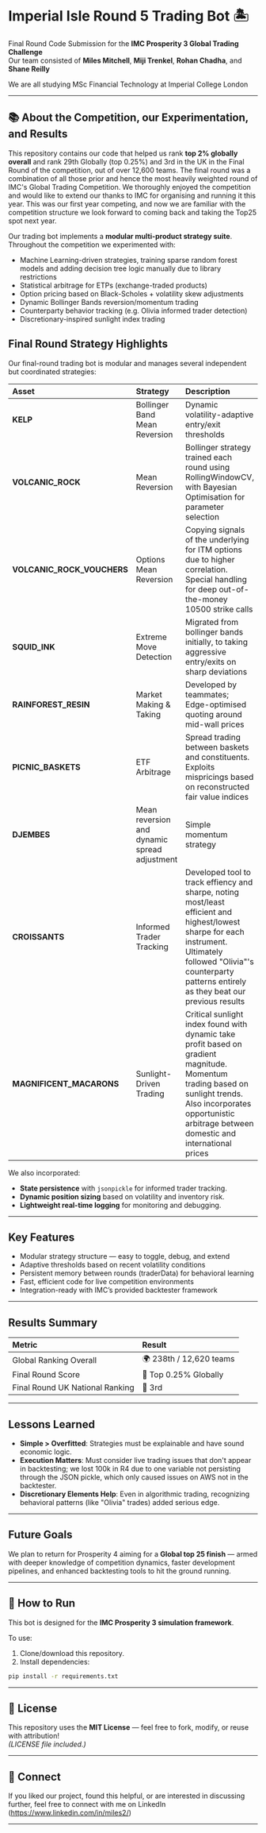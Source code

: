 # Imperial Isle Round 5 Trading Bot 🏝️

Final Round Code Submission for the **IMC Prosperity 3 Global Trading Challenge**  
Our team consisted of **Miles Mitchell**, **Miji Trenkel**, **Rohan Chadha**, and **Shane Reilly**

We are all studying MSc Financial Technology at Imperial College London

---

## 📚 About the Competition, our Experimentation, and Results

This repository contains our code that helped us rank **top 2% globally overall** and rank 29th Globally (top 0.25%) and 3rd in the UK in the Final Round of the competition, out of over 12,600 teams. The final round was a combination of all those prior and hence the most heavily weighted round of IMC's Global Trading Competition. We thoroughly enjoyed the competition and would like to extend our thanks to IMC for organising and running it this year. This was our first year competing, and now we are familiar with the competition structure we look forward to coming back and taking the Top25 spot next year.

Our trading bot implements a **modular multi-product strategy suite**. Throughout the competition we experimented with:
- Machine Learning-driven strategies, training sparse random forest models and adding decision tree logic manually due to library restrictions
- Statistical arbitrage for ETPs (exchange-traded products)
- Option pricing based on Black-Scholes + volatility skew adjustments
- Dynamic Bollinger Bands reversion/momentum trading
- Counterparty behavior tracking (e.g. Olivia informed trader detection)
- Discretionary-inspired sunlight index trading

## Final Round Strategy Highlights

Our final-round trading bot is modular and manages several independent but coordinated strategies:

| Asset | Strategy | Description |
|:---|:---|:---|
| **KELP** | Bollinger Band Mean Reversion | Dynamic volatility-adaptive entry/exit thresholds |
| **VOLCANIC_ROCK** | Mean Reversion | Bollinger strategy trained each round using RollingWindowCV, with Bayesian Optimisation for parameter selection |
| **VOLCANIC_ROCK_VOUCHERS** | Options Mean Reversion | Copying signals of the underlying for ITM options due to higher correlation. Special handling for deep out-of-the-money 10500 strike calls |
| **SQUID_INK** | Extreme Move Detection | Migrated from bollinger bands initially, to taking aggressive entry/exits on sharp deviations |
| **RAINFOREST_RESIN** | Market Making & Taking | Developed by teammates; Edge-optimised quoting around mid-wall prices |
| **PICNIC_BASKETS** | ETF Arbitrage | Spread trading between baskets and constituents. Exploits mispricings based on reconstructed fair value indices |
| **DJEMBES** | Mean reversion and dynamic spread adjustment | Simple momentum strategy |
| **CROISSANTS** | Informed Trader Tracking | Developed tool to track effiency and sharpe, noting most/least efficient and highest/lowest sharpe for each instrument. Ultimately followed "Olivia"'s counterparty patterns entirely as they beat our previous results |
| **MAGNIFICENT_MACARONS** | Sunlight-Driven Trading | Critical sunlight index found with dynamic take profit based on gradient magnitude. Momentum trading based on sunlight trends. Also incorporates opportunistic arbitrage between domestic and international prices |

We also incorporated:
- **State persistence** with `jsonpickle` for informed trader tracking.
- **Dynamic position sizing** based on volatility and inventory risk.
- **Lightweight real-time logging** for monitoring and debugging.

---

## Key Features

- Modular strategy structure — easy to toggle, debug, and extend
- Adaptive thresholds based on recent volatility conditions
- Persistent memory between rounds (traderData) for behavioral learning
- Fast, efficient code for live competition environments
- Integration-ready with IMC’s provided backtester framework

---

## Results Summary

| Metric | Result |
|:---|:---|
| Global Ranking Overall | 🌍 238th / 12,620 teams |
| Final Round Score | 🚀 Top 0.25% Globally |
| Final Round UK National Ranking | 🥉 3rd |

---

## Lessons Learned

- **Simple > Overfitted**: Strategies must be explainable and have sound economic logic.
- **Execution Matters**: Must consider live trading issues that don't appear in backtesting; we lost 100k in R4 due to one variable not persisting through the JSON pickle, which only caused issues on AWS not in the backtester.
- **Discretionary Elements Help**: Even in algorithmic trading, recognizing behavioral patterns (like "Olivia" trades) added serious edge.

---

## Future Goals

We plan to return for Prosperity 4 aiming for a **Global top 25 finish** — armed with deeper knowledge of competition dynamics, faster development pipelines, and enhanced backtesting tools to hit the ground running.

---

## 🚀 How to Run

This bot is designed for the **IMC Prosperity 3 simulation framework**.

To use:
1. Clone/download this repository.
2. Install dependencies:

```bash
pip install -r requirements.txt
 ```

---

## 📜 License

This repository uses the **MIT License** — feel free to fork, modify, or reuse with attribution!  
*(LICENSE file included.)*

---

## 🤝 Connect

If you liked our project, found this helpful, or are interested in discussing further, feel free to connect with me on LinkedIn (https://www.linkedin.com/in/miles2/)

---
